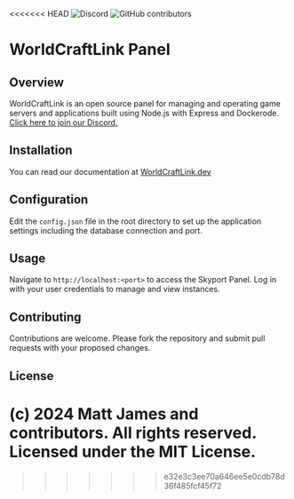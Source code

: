 
<<<<<<< HEAD
![Discord](https://img.shields.io/discord/1253782902618194011?label=Discord&logo=Discord&logoColor=white&style=for-the-badge)
![GitHub contributors](https://img.shields.io/github/contributors/skyportlabs/panel?style=for-the-badge)

# WorldCraftLink Panel

## Overview
WorldCraftLink is an open source panel for managing and operating game servers and applications built using Node.js with Express and Dockerode. [Click here to join our Discord.](https://WorldCraftLink.privt.xyz/)

## Installation
You can read our documentation at [WorldCraftLink.dev](https://skyport.dev)

## Configuration
Edit the `config.json` file in the root directory to set up the application settings including the database connection and port.

## Usage
Navigate to `http://localhost:<port>` to access the Skyport Panel. Log in with your user credentials to manage and view instances.

## Contributing
Contributions are welcome. Please fork the repository and submit pull requests with your proposed changes.

## License
(c) 2024 Matt James and contributors. All rights reserved. Licensed under the MIT License.
=======
>>>>>>> e32e3c3ee70a646ee5e0cdb78d36f485fcf45f72
